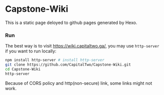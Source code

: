 # Capstone-Wiki

This is a static page deloyed to github pages generated by Hexo. 

### Run

The best way is to visit https://wiki.capitaltwo.ga/, you may use `http-server` if you want to run locally: 

```bash
npm install http-server # install http-server
git clone https://github.com/CapitalTwo/Capstone-Wiki.git
cd Capstone-Wiki
http-server
```

Because of CORS policy and http(non-secure) link, some links might not work. 
